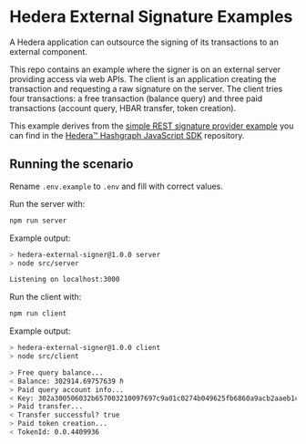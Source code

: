 # Hedera External Signature Examples

A Hedera application can outsource the signing of its transactions to an external component.

This repo contains an example where the signer is on an external server providing access via web APIs.
The client is an application creating the transaction and requesting a raw signature on the server.
The client tries four transactions: a free transaction (balance query) and three paid transactions (account query, HBAR transfer, token creation).

This example derives from the [simple REST signature provider example](https://github.com/hashgraph/hedera-sdk-js/tree/269fb78a4d4639c97115b195e65edb6ebeedeb7a/examples/simple_rest_signature_provider) you can find in the [Hedera™ Hashgraph JavaScript SDK](https://github.com/hashgraph/hedera-sdk-js) repository.

## Running the scenario

Rename `.env.example` to `.env` and fill with correct values.

Run the server with:

```sh
npm run server
```

Example output:

```sh
> hedera-external-signer@1.0.0 server
> node src/server

Listening on localhost:3000
```

Run the client with:

```sh
npm run client
```

Example output:

```sh
> hedera-external-signer@1.0.0 client
> node src/client

> Free query balance...
< Balance: 302914.69757639 ℏ
> Paid query account info...
< Key: 302a300506032b657003210097697c9a01c0274b049625fb6860a9acb2aaeb1cce5d04aeeb9fe5121131dd7a
> Paid transfer...
< Transfer successful? true
> Paid token creation...
< TokenId: 0.0.4409936
```
